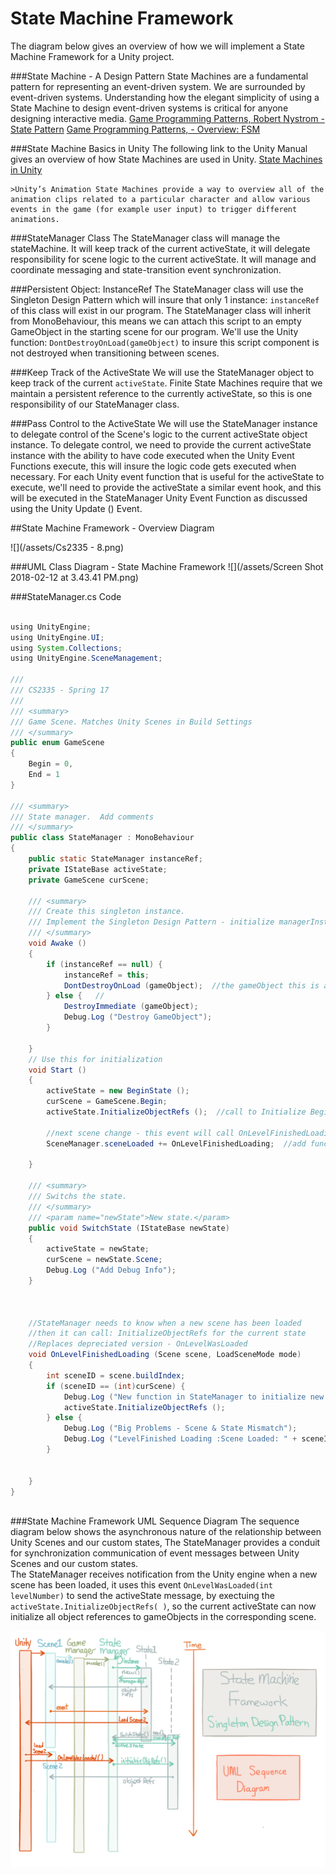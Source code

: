 # State Machine Framework

The diagram below gives an overview of how we will implement a State Machine Framework for a Unity project.

###State Machine - A Design Pattern
State Machines are a fundamental pattern for representing an event-driven system.  We are surrounded by event-driven systems. Understanding how the elegant simplicity of using a State Machine to design event-driven systems is critical for anyone designing interactive media.
[Game Programming Patterns, Robert Nystrom - State Pattern](http://gameprogrammingpatterns.com/state.html) 
[Game Programming Patterns, - Overview: FSM](http://gameprogrammingpatterns.com/state.html#finite-state-machines-to-the-rescue)



 ###State Machine Basics in Unity
 The following link to the Unity Manual gives an overview of how State Machines are used in Unity.
[ State Machines in Unity ](https://docs.unity3d.com/Manual/StateMachineBasics.html)
	
	
	>Unity’s Animation State Machines provide a way to overview all of the animation clips related to a particular character and allow various events in the game (for example user input) to trigger different animations.

###StateManager Class
The StateManager class will manage the stateMachine. It will keep track of the current activeState, it will delegate responsibility for scene logic to the current activeState. It will manage and coordinate messaging and state-transition event synchronization.

###Persistent Object: InstanceRef
The StateManager class will use the Singleton Design Pattern which will insure that only 1 instance: `instanceRef` of this class will exist in our program.  The StateManager class will inherit from MonoBehaviour, this means we can attach this script to an empty GameObject in the starting scene for our program. We'll use the Unity function: `DontDestroyOnLoad(gameObject)` to insure this script component is not destroyed when transitioning between scenes.  

###Keep Track of the ActiveState
We will use the StateManager object to keep track of the current `activeState`.  Finite State Machines require that we maintain a persistent reference to the currently activeState, so this is one responsibility of our StateManager class.

###Pass Control to the ActiveState
We will use the StateManager instance to delegate control of the Scene's logic to the current activeState object instance.  To delegate control, we need to provide the current activeState instance with the ability to have code executed when the Unity Event Functions execute, this will insure the logic code gets executed when necessary.  For each Unity event function that is useful for the activeState to execute, we'll need to provide the activeState a similar event hook, and this will be executed in the StateManager Unity Event Function as discussed using the Unity Update () Event.

##State Machine Framework - Overview Diagram

![](/assets/Cs2335 - 8.png)

###UML Class Diagram - State Machine Framework
![](/assets/Screen Shot 2018-02-12 at 3.43.41 PM.png)


###StateManager.cs Code

```java

using UnityEngine;
using UnityEngine.UI;
using System.Collections;
using UnityEngine.SceneManagement;

///
/// CS2335 - Spring 17
///  
/// <summary>
/// Game Scene. Matches Unity Scenes in Build Settings
/// </summary>
public enum GameScene
{
	Begin = 0,
	End = 1
}

/// <summary>
/// State manager.  Add comments
/// </summary>
public class StateManager : MonoBehaviour
{
	public static StateManager instanceRef;
	private IStateBase activeState;
	private GameScene curScene;

	/// <summary>
	/// Create this singleton instance.
	/// Implement the Singleton Design Pattern - initialize managerInstance
	/// </summary>
	void Awake ()
	{
		if (instanceRef == null) {
			instanceRef = this;
			DontDestroyOnLoad (gameObject);  //the gameObject this is attached to 
		} else {   //
			DestroyImmediate (gameObject);   
			Debug.Log ("Destroy GameObject");
		}

	}
	// Use this for initialization
	void Start ()
	{
		activeState = new BeginState ();
		curScene = GameScene.Begin;
		activeState.InitializeObjectRefs ();  //call to Initialize BeginState object references

		//next scene change - this event will call OnLevelFinishedLoading custom function
		SceneManager.sceneLoaded += OnLevelFinishedLoading;  //add function to sceneLoaded delegate

	}

	/// <summary>
	/// Switchs the state.
	/// </summary>
	/// <param name="newState">New state.</param>
	public void SwitchState (IStateBase newState)
	{
		activeState = newState;
		curScene = newState.Scene;
		Debug.Log ("Add Debug Info");
	}



	//StateManager needs to know when a new scene has been loaded
	//then it can call: InitializeObjectRefs for the current state
	//Replaces depreciated version - OnLevelWasLoaded
	void OnLevelFinishedLoading (Scene scene, LoadSceneMode mode)
	{
		int sceneID = scene.buildIndex;
		if (sceneID == (int)curScene) {
			Debug.Log ("New function in StateManager to initialize new scene objects - exectued");
			activeState.InitializeObjectRefs ();
		} else {
			Debug.Log ("Big Problems - Scene & State Mismatch");
			Debug.Log ("LevelFinished Loading :Scene Loaded: " + sceneID + " ActiveState Scene Enum: " + activeState.Scene);
		}


	}
}
 
```

###State Machine Framework UML Sequence Diagram
The sequence diagram below shows the asynchronous nature of the relationship between Unity Scenes and our custom states,  The StateManager provides a conduit for synchronization communication of event messages between Unity Scenes and our custom states.  
The StateManager receives notification from the Unity engine when a new scene has been loaded, it uses this event ``OnLevelWasLoaded(int levelNumber)`` to send the activeState message, by exectuing the ``activeState.InitializeObjectRefs( )``, so the current activeState can now initialize all object references to gameObjects in the corresponding scene.

![](stateMachineFramework.png)

